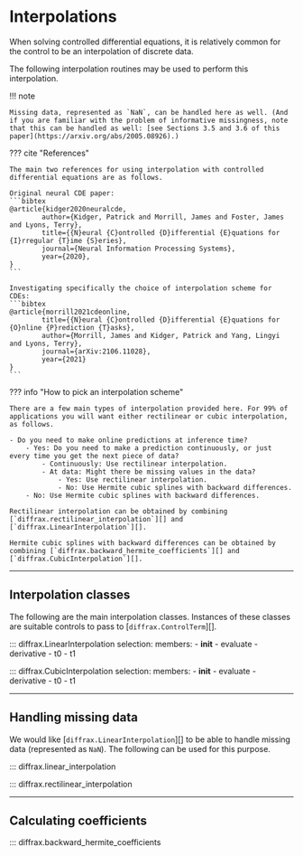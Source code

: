# Interpolations

When solving controlled differential equations, it is relatively common for the control to be an interpolation of discrete data.

The following interpolation routines may be used to perform this interpolation.

!!! note

    Missing data, represented as `NaN`, can be handled here as well. (And if you are familiar with the problem of informative missingness, note that this can be handled as well: [see Sections 3.5 and 3.6 of this paper](https://arxiv.org/abs/2005.08926).)

??? cite "References"

    The main two references for using interpolation with controlled differential equations are as follows.

    Original neural CDE paper:
    ```bibtex
    @article{kidger2020neuralcde,
            author={Kidger, Patrick and Morrill, James and Foster, James and Lyons, Terry},
            title={{N}eural {C}ontrolled {D}ifferential {E}quations for {I}rregular {T}ime {S}eries},
            journal={Neural Information Processing Systems},
            year={2020},
    }
    ```

    Investigating specifically the choice of interpolation scheme for CDEs:
    ```bibtex
    @article{morrill2021cdeonline,
            title={{N}eural {C}ontrolled {D}ifferential {E}quations for {O}nline {P}rediction {T}asks},
            author={Morrill, James and Kidger, Patrick and Yang, Lingyi and Lyons, Terry},
            journal={arXiv:2106.11028},
            year={2021}
    }
    ```


??? info "How to pick an interpolation scheme"

    There are a few main types of interpolation provided here. For 99% of applications you will want either rectilinear or cubic interpolation, as follows.

    - Do you need to make online predictions at inference time?
        - Yes: Do you need to make a prediction continuously, or just every time you get the next piece of data?
            - Continuously: Use rectilinear interpolation.
            - At data: Might there be missing values in the data?
                - Yes: Use rectilinear interpolation.
                - No: Use Hermite cubic splines with backward differences.
        - No: Use Hermite cubic splines with backward differences.

    Rectilinear interpolation can be obtained by combining [`diffrax.rectilinear_interpolation`][] and [`diffrax.LinearInterpolation`][].

    Hermite cubic splines with backward differences can be obtained by combining [`diffrax.backward_hermite_coefficients`][] and [`diffrax.CubicInterpolation`][].

---

## Interpolation classes

The following are the main interpolation classes. Instances of these classes are suitable controls to pass to [`diffrax.ControlTerm`][].

::: diffrax.LinearInterpolation
    selection:
        members:
            - __init__
            - evaluate
            - derivative
            - t0
            - t1
        
::: diffrax.CubicInterpolation
    selection:
        members:
            - __init__
            - evaluate
            - derivative
            - t0
            - t1

---

## Handling missing data

We would like [`diffrax.LinearInterpolation`][] to be able to handle missing data (represented as `NaN`). The following can be used for this purpose.

::: diffrax.linear_interpolation

::: diffrax.rectilinear_interpolation

---

## Calculating coefficients

::: diffrax.backward_hermite_coefficients

